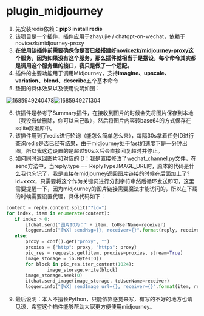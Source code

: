 # plugin_midjourney
1. 先安装redis依赖：**pip3 install redis**
2. 该项目是一个插件，插件应用于zhayujie / chatgpt-on-wechat，依赖于novicezk/midjourney-proxy
3. **在使用该插件前需要确保你是否已经搭建好[novicezk/midjourney-proxy](https://github.com/novicezk/midjourney-proxy)这个服务，因为如果没有这个服务，那么插件就相当于是摆设，每个命令其实都是调用这个服务里的接口，我只是做了一个适配。**
4. 插件的主要功能用于调用Midjourney，支持**imagine、upscale、variation、blend、describe**五个基本命令
5. 垫图的具体效果以及使用说明如图：

![1685949240478](https://github.com/Git-HandClup/plugin_midjourney/assets/38003767/dd067454-203b-40d1-8512-92fdcbc02526)![1685949271304](https://github.com/Git-HandClup/plugin_midjourney/assets/38003767/839e6a4a-59d9-4fc4-abad-cb3a92862922)

6. 该插件是参考了Summary插件，在接收到图片的时候会先将图片保存到本地（我没有做删除，你可以自己改），然后将图片内容转base64的方式保存在sqlite数据库中。
7. 该插件用到了redis进行轮询（能怎么简单怎么来），每隔30s拿着任务ID进行查询redis是否已经有结果，由于midjourney处于fast的速度下是一分钟出图，所以我这边设置的是超过90s以后会直接回复超时并停止。
8. 如何同时返回图片和对应的ID：我是直接修改了wechat_channel.py文件，在send方法中，当reply.type == ReplyType.IMAGE_URL时，原本的代码是什么我也忘记了，我是直接在midjourney返回图片链接的时候在后面加上了?id=xxxx，只需要将这个作为关键词进行分割字符串然后循环发送即可，这里需要提醒一下，因为midjourney的图片链接需要魔法才能访问的，所以在下载的时候需要设置代理，具体代码如下：
 ```python             
content = reply.content.split("?id=")
for index, item in enumerate(content):
	if index > 0:
		itchat.send("图片ID为：" + item, toUserName=receiver)
		logger.info("[WX] sendMsg={}, receiver={}".format(reply, receiver))
	else:
		proxy = conf().get("proxy", "")
		proxies = {"http": proxy, "https": proxy}
		pic_res = requests.get(item, proxies=proxies, stream=True)
		image_storage = io.BytesIO()
		for block in pic_res.iter_content(1024):
				image_storage.write(block)
		image_storage.seek(0)
		itchat.send_image(image_storage, toUserName=receiver)
		logger.info("[WX] sendImage url={}, receiver={}".format(item, receiver)) 
```
9. 最后说明：本人不擅长Python，只能依靠感觉来写，有写的不好的地方也请见谅，希望这个插件能够帮助大家更方便使用midjourney。
